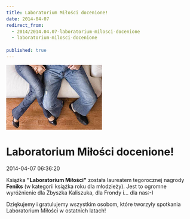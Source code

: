 ```yaml
---
title: Laboratorium Miłości docenione!
date: 2014-04-07
redirect_from: 
  - 2014/2014.04.07-laboratorium-milosci-docenione
  - laboratorium-milosci-docenione

published: true
---
```



![/assets/posts/2014/2014-04-07-laboratorium-milosci-docenione/laboratorium_milosci02.jpg](/assets/posts/2014/2014-04-07-laboratorium-milosci-docenione/laboratorium_milosci02.jpg)

# Laboratorium Miłości docenione!

<time>2014-04-07 06:36:20</time>






Książka **"Laboratorium Miłości"** została laureatem tegorocznej nagrody **Feniks** (w kategorii książka roku dla młodzieży). Jest to ogromne wyróżnienie dla Zbyszka Kaliszuka, dla Frondy i… dla nas:-) 

Dziękujemy i gratulujemy wszystkim osobom, które tworzyły spotkania Laboratorium Miłości w ostatnich latach!


<!--{{json:{"created_date":"2014-04-07 06:36:20","publish_down":"0000-00-00 00:00:00","id":"5382"}}}-->